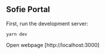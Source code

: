 ## Sofie Portal 

First, run the development server:

```
yarn dev
```

Open webpage [http://localhost:3000]
